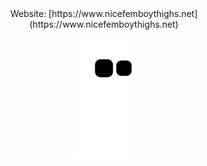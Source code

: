 <div align="center">
Website: [https://www.nicefemboythighs.net](https://www.nicefemboythighs.net)

![snake animation](https://github.com/dirt710/dirt710/blob/output/github-contribution-grid-snake2.svg)

